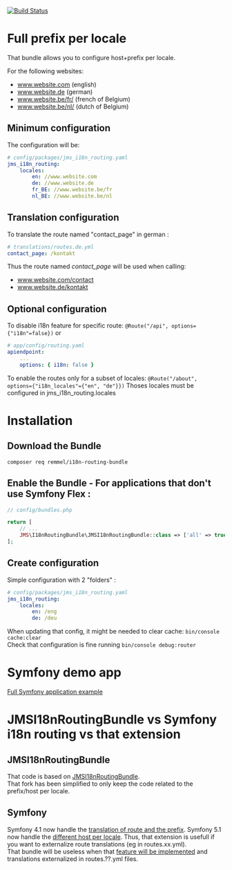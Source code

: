 [![Build Status](https://travis-ci.com/remmel/i18n-routing-bundle.svg?branch=master)](https://travis-ci.com/remmel/i18n-routing-bundle)

# Full prefix per locale

That bundle allows you to configure host+prefix per locale.

For the following websites:
- www.website.com (english)
- www.website.de (german)
- www.website.be/fr/ (french of Belgium)
- www.website.be/nl/ (dutch of Belgium)

## Minimum configuration
The configuration will be:
```yml
# config/packages/jms_i18n_routing.yaml
jms_i18n_routing:
    locales:
        en: //www.website.com
        de: //www.website.de
        fr_BE: //www.website.be/fr
        nl_BE: //www.website.be/nl
```

## Translation configuration
To translate the route named "contact_page" in german :

```yml
# translations/routes.de.yml
contact_page: /kontakt
```

Thus the route named _contact_page_ will be used when calling:
 - www.website.com/contact
 - www.website.de/kontakt


## Optional configuration

To disable i18n feature for specific route:
`@Route("/api", options={"i18n"=false})`
or
```yml
# app/config/routing.yaml
apiendpoint:
    ...
    options: { i18n: false }
```

To enable the routes only for a subset of locales:
`@Route("/about", options={"i18n_locales"={"en", "de"}})`
Thoses locales must be configured in jms_i18n_routing.locales

# Installation

## Download the Bundle
`composer req remmel/i18n-routing-bundle`

## Enable the Bundle - For applications that don't use Symfony Flex : 

```php
// config/bundles.php

return [
    // ...
    JMS\I18nRoutingBundle\JMSI18nRoutingBundle::class => ['all' => true],
];
```

## Create configuration
Simple configuration with 2 "folders" :
```yml
# config/packages/jms_i18n_routing.yaml
jms_i18n_routing:
    locales:
        en: /eng
        de: /deu
```

When updating that config, it might be needed to clear cache: `bin/console cache:clear`  
Check that configuration is fine running `bin/console debug:router`  

# Symfony demo app
[Full Symfony application example](https://github.com/remmel/i18n-routing-demo)

# JMSI18nRoutingBundle vs Symfony i18n routing vs that extension
## JMSI18nRoutingBundle
That code is based on [JMSI18nRoutingBundle](https://github.com/schmittjoh/JMSI18nRoutingBundle).  
That fork has been simplified to only keep the code related to the prefix/host per locale.

## Symfony
Symfony 4.1 now handle the [translation of route and the prefix](https://symfony.com/blog/new-in-symfony-4-1-internationalized-routing).
Symfony 5.1 now handle the [different host per locale](https://symfony.com/blog/new-in-symfony-5-1-different-hosts-per-locale).
Thus, that extension is usefull if you want to externalize route translations (eg in routes.xx.yml).      
That bundle will be useless when that [feature will be implemented](https://github.com/symfony/symfony/issues/30617) and translations externalized in routes.??.yml files. 